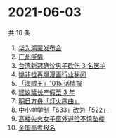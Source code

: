 # 2021-06-03

共 10 条

<!-- BEGIN -->
<!-- 最后更新时间 Thu Jun 03 2021 01:35:38 GMT+0800 (China Standard Time) -->

1. [华为鸿蒙发布会](https://www.zhihu.com/search?q=华为)
2. [广州疫情](https://www.zhihu.com/search?q=广州疫情)
3. [台湾新冠确诊男子砍伤 3 名医护](https://www.zhihu.com/search?q=台湾疫情)
4. [姚非拉再爆漫画行业秘闻](https://www.zhihu.com/search?q=姚非拉)
5. [「海贼王」1015 话情报](https://www.zhihu.com/search?q=海贼王)
6. [建议延长产假至 3 年](https://www.zhihu.com/search?q=延长产假)
7. [明日方舟「灯火序曲」](https://www.zhihu.com/search?q=明日方舟)
8. [中小学学制「633」改为「522」](https://www.zhihu.com/search?q=中小学)
9. [高楼失火女子窗外避险不慎坠楼](https://www.zhihu.com/search?q=高楼失火)
10. [全国高考报名](https://www.zhihu.com/search?q=高考报名人数)

<!-- END -->
